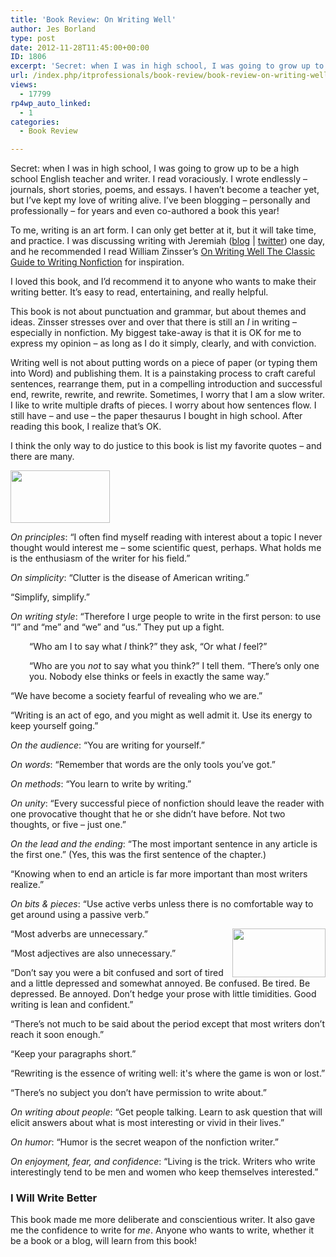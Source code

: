 ```yaml
---
title: 'Book Review: On Writing Well'
author: Jes Borland
type: post
date: 2012-11-28T11:45:00+00:00
ID: 1806
excerpt: 'Secret: when I was in high school, I was going to grow up to be a high school English teacher and writer. I read voraciously. I wrote endlessly - journals, short stories, poems, and essays. I haven’t become a teacher yet, but I’ve kept my love of writin&hellip;'
url: /index.php/itprofessionals/book-review/book-review-on-writing-well/
views:
  - 17799
rp4wp_auto_linked:
  - 1
categories:
  - Book Review

---
```

Secret: when I was in high school, I was going to grow up to be a high school English teacher and writer. I read voraciously. I wrote endlessly – journals, short stories, poems, and essays. I haven’t become a teacher yet, but I’ve kept my love of writing alive. I’ve been blogging – personally and professionally – for years and even co-authored a book this year!

To me, writing is an art form. I can only get better at it, but it will take time, and practice. I was discussing writing with Jeremiah ([blog][1] | [twitter][2]) one day, and he recommended I read William Zinsser’s [On Writing Well The Classic Guide to Writing Nonfiction][3] for inspiration.

I loved this book, and I’d recommend it to anyone who wants to make their writing better. It’s easy to read, entertaining, and really helpful.

This book is not about punctuation and grammar, but about themes and ideas. Zinsser stresses over and over that there is still an _I_ in writing – especially in nonfiction. My biggest take-away is that it is OK for me to express my opinion – as long as I do it simply, clearly, and with conviction.

Writing well is not about putting words on a piece of paper (or typing them into Word) and publishing them. It is a painstaking process to craft careful sentences, rearrange them, put in a compelling introduction and successful end, rewrite, rewrite, and rewrite. Sometimes, I worry that I am a slow writer. I like to write multiple drafts of pieces. I worry about how sentences flow. I still have – and use – the paper thesaurus I bought in high school. After reading this book, I realize that’s OK.

I think the only way to do justice to this book is list my favorite quotes – and there are many.

_<img style="vertical-align: text-top;" src="/wp-content/uploads/users/grrlgeek/words.JPG?mtime=1354110128" alt="" width="159" height="84" />_

_On principles_: “I often find myself reading with interest about a topic I never thought would interest me – some scientific quest, perhaps. What holds me is the enthusiasm of the writer for his field.”

_On simplicity_: “Clutter is the disease of American writing.”

“Simplify, simplify.”

_On writing style_: “Therefore I urge people to write in the first person: to use “I” and “me” and “we” and “us.” They put up a fight.

<p style="padding-left: 30px;">
  “Who am I to say what <em>I</em> think?” they ask, “Or what <em>I</em> feel?”
</p>

<p style="padding-left: 30px;">
  “Who are you <em>not</em> to say what you think?” I tell them. “There’s only one you. Nobody else thinks or feels in exactly the same way.”
</p>

“We have become a society fearful of revealing who we are.”

“Writing is an act of ego, and you might as well admit it. Use its energy to keep yourself going.”

_On the audience_: “You are writing for yourself.”

_On words_: “Remember that words are the only tools you’ve got.”

_On methods_: “You learn to write by writing.”

_On unity_: “Every successful piece of nonfiction should leave the reader with one provocative thought that he or she didn’t have before. Not two thoughts, or five – just one.”

_On the lead and the ending_: “The most important sentence in any article is the first one.” (Yes, this was the first sentence of the chapter.)

“Knowing when to end an article is far more important than most writers realize.”

_On bits & pieces_: “Use active verbs unless there is no comfortable way to get around using a passive verb.”

“Most adverbs are unnecessary.” <img style="float: right;" src="/wp-content/uploads/users/grrlgeek/writing.JPG?mtime=1354110128" alt="" width="149" height="78" />

“Most adjectives are also unnecessary.”

“Don’t say you were a bit confused and sort of tired and a little depressed and somewhat annoyed. Be confused. Be tired. Be depressed. Be annoyed. Don’t hedge your prose with little timidities. Good writing is lean and confident.”

“There’s not much to be said about the period except that most writers don’t reach it soon enough.”

“Keep your paragraphs short.”

“Rewriting is the essence of writing well: it's where the game is won or lost.”

“There’s no subject you don’t have permission to write about.”

_On writing about people_: “Get people talking. Learn to ask question that will elicit answers about what is most interesting or vivid in their lives.”

_On humor_: “Humor is the secret weapon of the nonfiction writer.”

_On enjoyment, fear, and confidence_: “Living is the trick. Writers who write interestingly tend to be men and women who keep themselves interested.”

### I Will Write Better

This book made me more deliberate and conscientious writer. It also gave me the confidence to write for _me_. Anyone who wants to write, whether it be a book or a blog, will learn from this book!

 [1]: http://www.brentozar.com/team/jeremiah-peschka/
 [2]: https://twitter.com/peschkaj
 [3]: http://www.amazon.com/Writing-Well-30th-Anniversary-Nonfiction/dp/0060891548